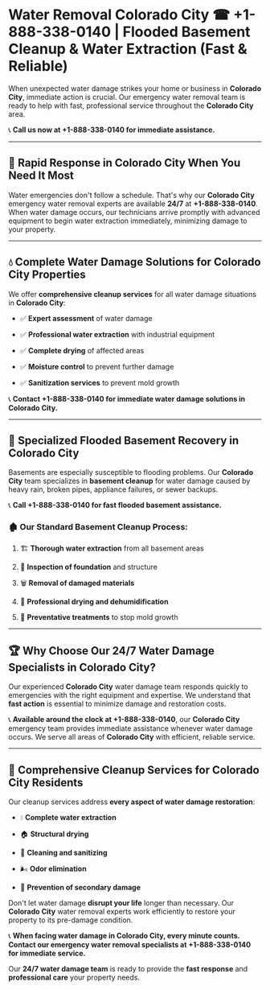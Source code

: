 # Water Removal Colorado City ☎ +1-888-338-0140 | Flooded Basement Cleanup & Water Extraction (Fast & Reliable)

When unexpected water damage strikes your home or business in **Colorado City**, immediate action is crucial. Our emergency water removal team is ready to help with fast, professional service throughout the **Colorado City** area. 

📞 **Call us now at +1-888-338-0140 for immediate assistance.**
---
## 🚀 Rapid Response in Colorado City When You Need It Most
Water emergencies don't follow a schedule. That's why our **Colorado City** emergency water removal experts are available **24/7** at **+1-888-338-0140**. When water damage occurs, our technicians arrive promptly with advanced equipment to begin water extraction immediately, minimizing damage to your property.
---
## 💧 Complete Water Damage Solutions for Colorado City Properties
We offer **comprehensive cleanup services** for all water damage situations in **Colorado City**:
- ✅ **Expert assessment** of water damage  
- ✅ **Professional water extraction** with industrial equipment  
- ✅ **Complete drying** of affected areas  
- ✅ **Moisture control** to prevent further damage  
- ✅ **Sanitization services** to prevent mold growth  
📞 **Contact +1-888-338-0140 for immediate water damage solutions in Colorado City.**
---
## 🌊 Specialized Flooded Basement Recovery in Colorado City
Basements are especially susceptible to flooding problems. Our **Colorado City** team specializes in **basement cleanup** for water damage caused by heavy rain, broken pipes, appliance failures, or sewer backups. 
📞 **Call +1-888-338-0140 for fast flooded basement assistance.**
### 🏚️ Our Standard Basement Cleanup Process:
1. 🏗️ **Thorough water extraction** from all basement areas  
2. 🔎 **Inspection of foundation** and structure  
3. 🗑️ **Removal of damaged materials**  
4. 💨 **Professional drying and dehumidification**  
5. 🚫 **Preventative treatments** to stop mold growth  
---
## 🏆 Why Choose Our 24/7 Water Damage Specialists in Colorado City?
Our experienced **Colorado City** water damage team responds quickly to emergencies with the right equipment and expertise. We understand that **fast action** is essential to minimize damage and restoration costs.
📞 **Available around the clock at +1-888-338-0140**, our **Colorado City** emergency team provides immediate assistance whenever water damage occurs. We serve all areas of **Colorado City** with efficient, reliable service.
---
## 🧹 Comprehensive Cleanup Services for Colorado City Residents
Our cleanup services address **every aspect of water damage restoration**:
- 💧 **Complete water extraction**  
- 🏠 **Structural drying**  
- 🧼 **Cleaning and sanitizing**  
- 🌬️ **Odor elimination**  
- 🚫 **Prevention of secondary damage**  
Don't let water damage **disrupt your life** longer than necessary. Our **Colorado City** water removal experts work efficiently to restore your property to its pre-damage condition.
📞 **When facing water damage in Colorado City, every minute counts. Contact our emergency water removal specialists at +1-888-338-0140 for immediate service.**
Our **24/7 water damage team** is ready to provide the **fast response** and **professional care** your property needs.
